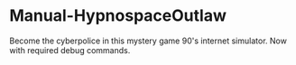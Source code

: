 # Manual-HypnospaceOutlaw
Become the cyberpolice in this mystery game 90's internet simulator. Now with required debug commands.
